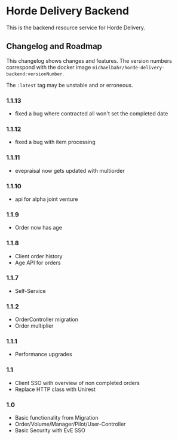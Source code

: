 # Horde Delivery Backend

This is the backend resource service for Horde Delivery.

## Changelog and Roadmap

This changelog shows changes and features. The version numbers correspond with the docker image `michaelbahr/horde-delivery-backend:versionNumber`.

The `:latest` tag may be unstable and or erroneous.

### 1.1.13

* fixed a bug where contracted all won't set the completed date

### 1.1.12

* fixed a bug with item processing

### 1.1.11

* evepraisal now gets updated with multiorder

### 1.1.10

* api for alpha joint venture

### 1.1.9

* Order now has age

### 1.1.8

* Client order history
* Age API for orders

### 1.1.7

* Self-Service

### 1.1.2

* OrderController migration
* Order multiplier

### 1.1.1

* Performance upgrades
 
### 1.1

* Client SSO with overview of non completed orders
* Replace HTTP class with Unirest
 
### 1.0

* Basic functionality from Migration
* Order/Volume/Manager/Pilot/User-Controller
* Basic Security with EvE SSO
